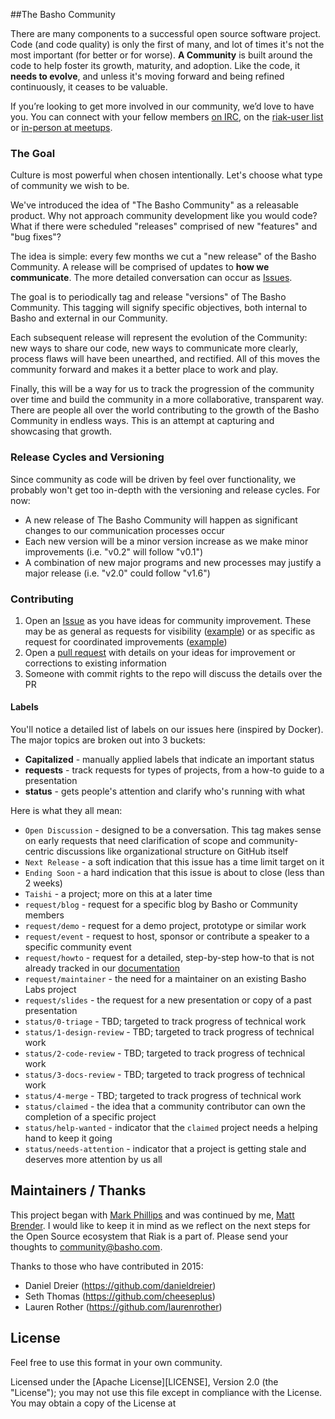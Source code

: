 ##The Basho Community


There are many components to a successful open source software project. Code (and code quality) is only the first of many, and lot of times it's not the most important (for better or for worse). **A Community** is built around the code to help foster its growth, maturity, and adoption. Like the code, it **needs to evolve**, and unless it's moving forward and being refined continuously, it ceases to be valuable. 

If you’re looking to get more involved in our community, we’d love to have you. You can connect with your fellow members [on IRC](http://webchat.freenode.net/#riak), on the [riak-user list](http://lists.basho.com/mailman/listinfo/riak-users_lists.basho.com) or [in-person at meetups](http://www.meetup.com/pro/basho/). 

### The Goal

Culture is most powerful when chosen intentionally. Let's choose what type of community we wish to be.

We've introduced the idea of "The Basho Community" as a releasable product. Why not approach community development like you would code? What if there were scheduled "releases" comprised of new "features" and "bug fixes"? 

The idea is simple: every few months we cut a "new release" of the Basho Community. A release will be comprised of updates to **how we communicate**. The more detailed conversation can occur as [Issues](https://github.com/basho-labs/the-riak-community/issues).

The goal is to periodically tag and release "versions" of The Basho Community. This tagging will signify specific objectives, both internal to Basho and external in our Community. 

Each subsequent release will represent the evolution of the Community: new ways to share our code, new ways to communicate more clearly, process flaws will have been unearthed, and rectified. All of this moves the community forward and makes it a better place to work and play.
 
Finally, this will be a way for us to track the progression of the community over time and build the community in a more collaborative, transparent way. There are people all over the world contributing to the growth of the Basho Community in endless ways. This is an attempt at capturing and showcasing that growth.


### Release Cycles and Versioning 

Since community as code will be driven by feel over functionality, we probably won't get too in-depth with the versioning and release cycles. For now:

* A new release of The Basho Community will happen as significant changes to our communication processes occur
* Each new version will be a minor version increase as we make minor improvements (i.e. "v0.2" will follow "v0.1")
* A combination of new major programs and new processes may justify a major release (i.e. "v2.0" could follow "v1.6")

### Contributing

1. Open an [Issue](https://github.com/basho-labs/the-riak-community/issues) as you have ideas for community improvement. These may be as general as requests for visibility ([example](https://github.com/basho-labs/the-riak-community/issues/69)) or as specific as request for coordinated improvements ([example](https://github.com/basho-labs/the-riak-community/issues/71))
2. Open a [pull request](https://github.com/basho-labs/the-riak-community/pull/new/master) with details on your ideas for improvement or corrections to existing information
3. Someone with commit rights to the repo will discuss the details over the PR

#### Labels 

You'll notice a detailed list of labels on our issues here (inspired by Docker). The major topics are broken out into 3 buckets: 

* **Capitalized** - manually applied labels that indicate an important status
* **requests** - track requests for types of projects, from a how-to guide to a presentation
* **status** - gets people's attention and clarify who's running with what

Here is what they all mean:

* `Open Discussion` - designed to be a conversation. This tag makes sense on early requests that need clarification of scope and community-centric discussions like organizational structure on GitHub itself
* `Next Release` - a soft indication that this issue has a time limit target on it
* `Ending Soon` - a hard indication that this issue is about to close (less than 2 weeks)
* `Taishi` - a project; more on this at a later time
* `request/blog` - request for a specific blog by Basho or Community members
* `request/demo` - request for a demo project, prototype or similar work
* `request/event` - request to host, sponsor or contribute a speaker to a specific community event
* `request/howto` - request for a detailed, step-by-step how-to that is not already tracked in our [documentation](https://github.com/basho/basho_docs)
* `request/maintainer` - the need for a maintainer on an existing Basho Labs project
* `request/slides` - the request for a new presentation or copy of a past presentation
* `status/0-triage` - TBD; targeted to track progress of technical work
* `status/1-design-review` - TBD; targeted to track progress of technical work
* `status/2-code-review` - TBD; targeted to track progress of technical work
* `status/3-docs-review` - TBD; targeted to track progress of technical work
* `status/4-merge` - TBD; targeted to track progress of technical work
* `status/claimed` - the idea that a community contributor can own the completion of a specific project
* `status/help-wanted` - indicator that the `claimed` project needs a helping hand to keep it going
* `status/needs-attention` - indicator that a project is getting stale and deserves more attention by us all

## Maintainers / Thanks
This project began with [Mark Phillips](https://twitter.com/pharkmillups) and was continued by me, [Matt Brender](https://twitter.com/mjbrender). I would like to keep it in mind as we reflect on the next steps for the Open Source ecosystem that Riak is a part of. Please send your thoughts to [community@basho.com](mailto:community@basho.com).

Thanks to those who have contributed in 2015: 

* Daniel Dreier (<https://github.com/danieldreier>)
* Seth Thomas (<https://github.com/cheeseplus>)
* Lauren Rother (<https://github.com/laurenrother>)

## License

Feel free to use this format in your own community. 

Licensed under the [Apache License][LICENSE], Version 2.0 (the "License");
you may not use this file except in compliance with the License.
You may obtain a copy of the License at
